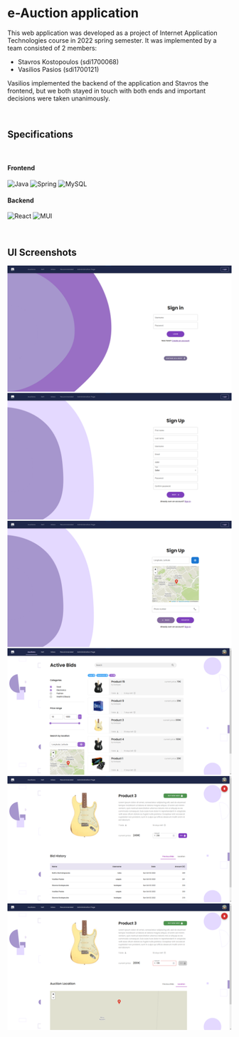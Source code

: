 
# e-Auction application

This web application was developed as a project of Internet Application Technologies course in 2022 spring semester. It was implemented by a team consisted of 2 members:

- Stavros Kostopoulos (sdi1700068)
- Vasilios Pasios (sdi1700121)

Vasilios implemented the backend of the application and Stavros the frontend, but we both stayed in touch with both ends and important decisions were taken unanimously.

<br>

## Specifications
<br>


#### Frontend

![Java](https://img.shields.io/badge/java-%23ED8B00.svg?style=for-the-badge&logo=java&logoColor=white) ![Spring](https://img.shields.io/badge/spring-%236DB33F.svg?style=for-the-badge&logo=spring&logoColor=white) ![MySQL](https://img.shields.io/badge/mysql-%2300f.svg?style=for-the-badge&logo=mysql&logoColor=white)

#### Backend

![React](https://img.shields.io/badge/react-%2320232a.svg?style=for-the-badge&logo=react&logoColor=%2361DAFB) ![MUI](https://img.shields.io/badge/MUI-%230081CB.svg?style=for-the-badge&logo=mui&logoColor=white) 

<br>

## UI Screenshots

![Login](/UIscreenshots/Signin.png "Login Page")
![Signup](/UIscreenshots/Signup.png "Signup Page")
![Signup](/UIscreenshots/Signup2.png "Signup Page 2")
![Homepage](/UIscreenshots/Bids.png "Homepage")
![Product page](/UIscreenshots/ProductPage.png "Product page")
![Product page disabled](/UIscreenshots/ProductPageFail.png "Product page invalid bid")
